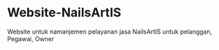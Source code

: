 # Website-NailsArtIS
Website untuk namanjemen pelayanan jasa NailsArtIS untuk pelanggan, Pegawai, Owner
